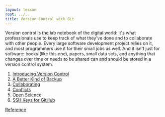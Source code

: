```yaml
---
layout: lesson
root: ../..
title: Version Control with Git
---
```

Version control is the lab notebook of the digital world:
it's what professionals use to keep track of what they've done
and to collaborate with other people.
Every large software development project relies on it,
and most programmers use it for their small jobs as well.
And it isn't just for software:
books (like this one),
papers,
small data sets,
and anything that changes over time or needs to be shared
can and should be stored in a version control system.

<div class="toc" markdown="1">

1.  [Introducing Version Control](00-intro.html)
2.  [A Better Kind of Backup](01-backup.html)
3.  [Collaborating](02-collab.html)
4.  [Conflicts](03-conflict.html)
5.  [Open Science](04-open.html)
6.  [SSH Keys for GitHub](05-sshkeys.html)

[Reference](../ref/02-git.html)

</div>
